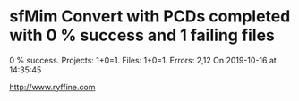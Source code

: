 # sfMim Convert with PCDs completed with 0 % success and 1 failing files

0 % success. Projects: 1+0=1.  Files: 1+0=1. Errors: 2,12  On 2019-10-16 at 14:35:45





http://www.ryffine.com
